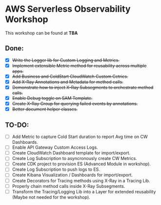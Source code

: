 # AWS Serverless Observability Workshop 

This workshop can be found at **TBA**

## Done:

- [x] ~~Write the Logger lib for Custom Logging and Metrics.~~
- [x] ~~Implement extensible Metric method for reusability across multiple apps.~~
- [x] ~~Add Business and ColdStart CloudWatch Custom Cetrics.~~
- [x] ~~Add X-Ray Annotations and Metadata for method calls.~~
- [x] ~~Demonstrate how to inject X-Ray Subsegments to orchestrate method calls.~~
- [x] ~~Enable Debug toggle on SAM Template.~~
- [x] ~~Create X-Ray Group for querying failed events by annotations.~~
- [x] ~~Better document helper classes.~~

## TO-DO:

- [ ] Add Metric to capture Cold Start duration to report Avg time on CW Dashboards.
- [ ] Enable API Gateway Custom Access Logs.
- [ ] Create CloudWatch Dashboard template for import/export.
- [ ] Create Log Subscription to asyncronously create CW Metrics.
- [ ] Create CDK project to provision ES (Advanced Module in workshop).
- [ ] Create Log Subscription to push logs to ES.
- [ ] Create Kibana Visualization / Dashboards for import/export.
- [ ] Create Decorators for Tracing methods using X-Ray in a Tracing Lib.
- [ ] Properly chain method calls inside X-Ray Subsegments.
- [ ] Transform the Tracing/Logging Lib into a Layer for extended reusability (Maybe not needed for the workshop).

